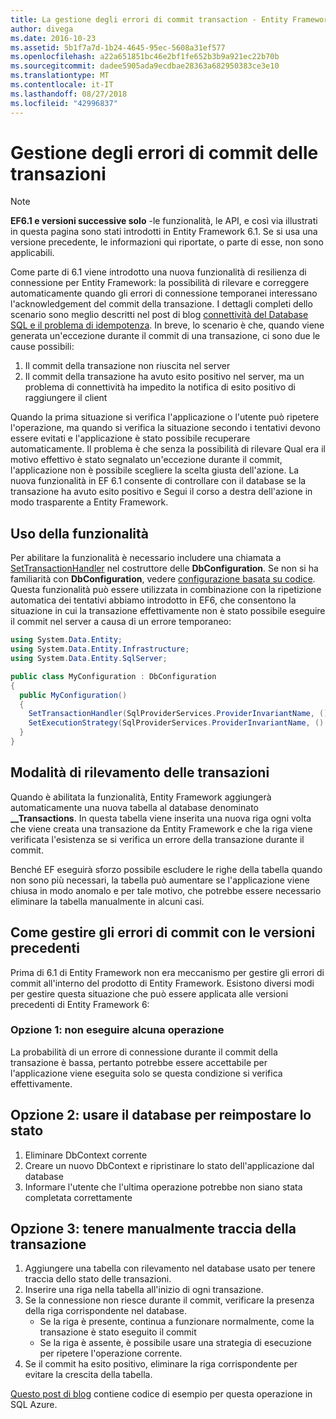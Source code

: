 ```yaml
---
title: La gestione degli errori di commit transaction - Entity Framework 6
author: divega
ms.date: 2016-10-23
ms.assetid: 5b1f7a7d-1b24-4645-95ec-5608a31ef577
ms.openlocfilehash: a22a651851bc46e2bf1fe652b3b9a921ec22b70b
ms.sourcegitcommit: dadee5905ada9ecdbae28363a682950383ce3e10
ms.translationtype: MT
ms.contentlocale: it-IT
ms.lasthandoff: 08/27/2018
ms.locfileid: "42996837"
---
```

# <a name="handling-transaction-commit-failures"></a>Gestione degli errori di commit delle transazioni
> [!NOTE]
> **EF6.1 e versioni successive solo** -le funzionalità, le API, e così via illustrati in questa pagina sono stati introdotti in Entity Framework 6.1. Se si usa una versione precedente, le informazioni qui riportate, o parte di esse, non sono applicabili.  

Come parte di 6.1 viene introdotto una nuova funzionalità di resilienza di connessione per Entity Framework: la possibilità di rilevare e correggere automaticamente quando gli errori di connessione temporanei interessano l'acknowledgement del commit della transazione. I dettagli completi dello scenario sono meglio descritti nel post di blog [connettività del Database SQL e il problema di idempotenza](http://blogs.msdn.com/b/adonet/archive/2013/03/11/sql-database-connectivity-and-the-idempotency-issue.aspx).  In breve, lo scenario è che, quando viene generata un'eccezione durante il commit di una transazione, ci sono due le cause possibili:  

1. Il commit della transazione non riuscita nel server
2. Il commit della transazione ha avuto esito positivo nel server, ma un problema di connettività ha impedito la notifica di esito positivo di raggiungere il client  

Quando la prima situazione si verifica l'applicazione o l'utente può ripetere l'operazione, ma quando si verifica la situazione secondo i tentativi devono essere evitati e l'applicazione è stato possibile recuperare automaticamente. Il problema è che senza la possibilità di rilevare Qual era il motivo effettivo è stato segnalato un'eccezione durante il commit, l'applicazione non è possibile scegliere la scelta giusta dell'azione. La nuova funzionalità in EF 6.1 consente di controllare con il database se la transazione ha avuto esito positivo e Segui il corso a destra dell'azione in modo trasparente a Entity Framework.  

## <a name="using-the-feature"></a>Uso della funzionalità  

Per abilitare la funzionalità è necessario includere una chiamata a [SetTransactionHandler](https://msdn.microsoft.com/library/system.data.entity.dbconfiguration.setdefaulttransactionhandler.aspx) nel costruttore delle **DbConfiguration**. Se non si ha familiarità con **DbConfiguration**, vedere [configurazione basata su codice](~/ef6/fundamentals/configuring/code-based.md). Questa funzionalità può essere utilizzata in combinazione con la ripetizione automatica dei tentativi abbiamo introdotto in EF6, che consentono la situazione in cui la transazione effettivamente non è stato possibile eseguire il commit nel server a causa di un errore temporaneo:  

``` csharp
using System.Data.Entity;
using System.Data.Entity.Infrastructure;
using System.Data.Entity.SqlServer;

public class MyConfiguration : DbConfiguration  
{
  public MyConfiguration()  
  {  
    SetTransactionHandler(SqlProviderServices.ProviderInvariantName, () => new CommitFailureHandler());  
    SetExecutionStrategy(SqlProviderServices.ProviderInvariantName, () => new SqlAzureExecutionStrategy());  
  }  
}
```  

## <a name="how-transactions-are-tracked"></a>Modalità di rilevamento delle transazioni  

Quando è abilitata la funzionalità, Entity Framework aggiungerà automaticamente una nuova tabella al database denominato **__Transactions**. In questa tabella viene inserita una nuova riga ogni volta che viene creata una transazione da Entity Framework e che la riga viene verificata l'esistenza se si verifica un errore della transazione durante il commit.  

Benché EF eseguirà sforzo possibile escludere le righe della tabella quando non sono più necessari, la tabella può aumentare se l'applicazione viene chiusa in modo anomalo e per tale motivo, che potrebbe essere necessario eliminare la tabella manualmente in alcuni casi.  

## <a name="how-to-handle-commit-failures-with-previous-versions"></a>Come gestire gli errori di commit con le versioni precedenti

Prima di 6.1 di Entity Framework non era meccanismo per gestire gli errori di commit all'interno del prodotto di Entity Framework. Esistono diversi modi per gestire questa situazione che può essere applicata alle versioni precedenti di Entity Framework 6:  

### <a name="option-1---do-nothing"></a>Opzione 1: non eseguire alcuna operazione  

La probabilità di un errore di connessione durante il commit della transazione è bassa, pertanto potrebbe essere accettabile per l'applicazione viene eseguita solo se questa condizione si verifica effettivamente.  

## <a name="option-2---use-the-database-to-reset-state"></a>Opzione 2: usare il database per reimpostare lo stato  

1. Eliminare DbContext corrente  
2. Creare un nuovo DbContext e ripristinare lo stato dell'applicazione dal database  
3. Informare l'utente che l'ultima operazione potrebbe non siano stata completata correttamente  

## <a name="option-3---manually-track-the-transaction"></a>Opzione 3: tenere manualmente traccia della transazione  

1. Aggiungere una tabella con rilevamento nel database usato per tenere traccia dello stato delle transazioni.  
2. Inserire una riga nella tabella all'inizio di ogni transazione.  
3. Se la connessione non riesce durante il commit, verificare la presenza della riga corrispondente nel database.  
    - Se la riga è presente, continua a funzionare normalmente, come la transazione è stato eseguito il commit  
    - Se la riga è assente, è possibile usare una strategia di esecuzione per ripetere l'operazione corrente.  
4. Se il commit ha esito positivo, eliminare la riga corrispondente per evitare la crescita della tabella.  

[Questo post di blog](http://blogs.msdn.com/b/adonet/archive/2013/03/11/sql-database-connectivity-and-the-idempotency-issue.aspx) contiene codice di esempio per questa operazione in SQL Azure.  
